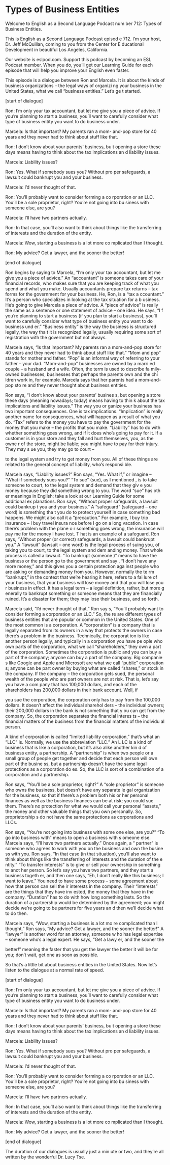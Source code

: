 # Types of Business Entities

Welcome to English as a Second Language Podcast num ber 712: Types of Business Entities.

This is English as a Second Language Podcast episod e 712.  I’m your host, Dr. Jeff McQuillan, coming to you from the Center for E ducational Development in beautiful Los Angeles, California.

Our website is eslpod.com.  Support this podcast by  becoming an ESL Podcast member.  When you do, you’ll get our Learning Guide  for each episode that will help you improve your English even faster.

This episode is a dialogue between Ron and Marcela.   It is about the kinds of business organizations – the legal ways of organizi ng your business in the United States, what we call “business entities.”  Let’s ge t started.

[start of dialogue]

Ron:  I’m only your tax accountant, but let me give  you a piece of advice.  If you’re planning to start a business, you’ll want to  carefully consider what type of business entity you want to do business under.

Marcela:  Is that important?  My parents ran a mom- and-pop store for 40 years and they never had to think about stuff like that.

Ron:  I don’t know about your parents’ business, bu t opening a store these days means having to think about the tax implications an d liability issues.

Marcela:  Liability issues?

Ron:  Yes.  What if somebody sues you?  Without pro per safeguards, a lawsuit could bankrupt you and your business.

Marcela:  I’d never thought of that.

Ron:  You’ll probably want to consider forming a co rporation or an LLC.  You’ll be a sole proprietor, right?  You’re not going into bu siness with someone else, are you?

Marcela:  I’ll have two partners actually.

Ron:  In that case, you’ll also want to think about  things like the transferring of interests and the duration of the entity.

Marcela:  Wow, starting a business is a lot more co mplicated than I thought.

Ron:  My advice?  Get a lawyer, and the sooner the better!

[end of dialogue]

Ron begins by saying to Marcela, “I’m only your tax  accountant, but let me give you a piece of advice.”  An “accountant” is someone  takes care of your financial records, who makes sure that you are keeping track of what you spend and what you make.  Usually accountants prepare tax returns – tax forms for the government for your business.  He, Ron, is a “tax a ccountant.”  It’s a person who specializes in looking at the tax situation for a b usiness.  He’s going to give Marcela a piece of advice.  A “piece of advice” is really the same as a sentence or one statement of advice – one idea.  He says, “I f you’re planning to start a business (if you plan to start a business), you’ll want to carefully consider what type of business entity you want to do business und er.”  “Business entity” is the way the business is structured legally, the way tha t it is recognized legally, usually requiring some sort of registration with the government but not always.

Marcela says, “Is that important?  My parents ran a  mom-and-pop store for 40 years and they never had to think about stuff like that.”  “Mom and pop” stands for mother and father.  “Pop” is an informal way of  referring to your father – your dad.  “Mom-and-pop” businesses are owned by a marri ed couple – a husband and a wife.  Often, the term is used to describe fa mily-owned businesses, businesses that perhaps the parents own and the chi ldren work in, for example. Marcela says that her parents had a mom-and-pop sto re and they never thought about business entities.

Ron says, “I don’t know about your parents’ busines s, but opening a store these days (meaning nowadays; today) means having to thin k about the tax implications and liability issues.”  The way you or ganize your business has two important consequences.  One is tax implications.  “Implication” is really another name for consequences, what will happen as a result  of what you do.  “Tax” refers to the money you have to pay the government for the money that you make – the profits that you make.  “Liability” has to do with whether something goes wrong, and if it does who’s going to pay for it.  If a customer is in your store and they fall and hurt themselves, you, as the owne r of the store, might be liable; you might have to pay for their injury.  They may s ue you, they may go to court –

to the legal system and try to get money from you.  All of these things are related to the general concept of liability, who’s responsi ble.

Marcela says, “Liability issues?”  Ron says, “Yes.  What if,” or imagine – “What if somebody sues you?”  “To sue” (sue), as I mentioned , is to take someone to court, to the legal system and demand that they giv e you money because they did something wrong to you.  The word “sue” has oth er meanings in English; take a look at our Learning Guide for some additional ex planations.  Ron says, “Without proper safeguards, a lawsuit could bankrup t you and your business.”  A “safeguard” (safeguard – one word) is something tha t you do to protect yourself in case something bad happens.  We might also call it a “precaution.”  For example, I buy trip insurance – I buy travel insura nce before I go on a long vacation.  In case there’s problem with the plane o r something goes wrong, the insurance will pay me for the money I have lost.  T hat is an example of a safeguard.  Ron says, “Without proper (or correct) safeguards, a lawsuit could bankrupt you.”  A “lawsuit” (lawsuit – one word) is  the legal process of suing you, of taking you to court, to the legal system and dem anding money.  That whole process is called a lawsuit.  “To bankrupt (someone )” means to have the business or the person go to the government and say , “I don’t have any more money,” and this gives you a certain protection aga inst people who are asking or demanding money from you.  However, normally the te rm “bankrupt,” in the context that we’re hearing it here, refers to a fai lure of your business, that your business will lose money and that you will lose you r business in effect.  It has a legal term – a legal definition, rather, but more g enerally to bankrupt something or someone means that they are financially ruined.  It’s a disaster for them; they may lose their business, and so forth.

Marcela said, “I’d never thought of that.”  Ron say s, “You’ll probably want to consider forming a corporation or an LLC.”  So, the re are different types of business entities that are popular or common in the  United States.  One of the most common is a corporation.  A “corporation” is a  company that is legally separated from its owners in a way that protects the owners in case there’s a problem in the business.  Technically, the corporat ion is like another person legally, and typically in a corporation you have pe ople who own parts of the corporation, what we call “shareholders,” they own a part of the corporation. Sometimes the corporation is public and you can buy  a part of the company; anyone can buy a part of the company.  Big companie s like Google and Apple and Microsoft are what we call “public” corporation s; anyone can be part owner by buying what are called “shares,” or stock in the  company.  If the company – the corporation gets sued, the personal wealth of the people who are part owners are not at risk.  That is, let’s say you have a com pany that has 100,000 dollars, and each of the shareholders has 200,000 dollars in  their bank account.  Well, if

you sue the corporation, the corporation only has to pay from the 100,000 dollars.  It doesn’t affect the individual sharehol ders – the individual owners; their 200,000 dollars in the bank is not something that y ou can get from the company. So, the corporation separates the financial interes ts – the financial matters of the business from the financial matters of the individu al person.

A kind of corporation is called “limited liability corporation,” that’s what an “LLC” is.  Normally, we use the abbreviation “LLC.”  An L LC is a kind of business that is like a corporation, but it’s also alike another kin d of business entity, a partnership. A “partnership” is when two people or a small group  of people get together and decide that each person will own part of the busine ss, but a partnership doesn’t have the same legal protections as a corporation do es.  So, the LLC is sort of a combination of a corporation and a partnership.

Ron says, “You’ll be a sole proprietor, right?”  A “sole proprietor” is someone who owns the business, but doesn’t have any separate le gal organization for the business, so that if there’s a problem both his or her personal finances as well as the business finances can be at risk; you could sue  them.  There’s no protection for what we would call your personal “assets,” the money and other valuable things that you own personally.  So, proprietorship s do not have the same protections as corporations and LLCs.

Ron says, “You’re not going into business with some one else, are you?”  “To go into business with” means to open a business with s omeone else.  Marcela says, “I’ll have two partners actually.”  Once again, a “ partner” is someone who agrees to work with you on the business and own the busine ss with you.  Ron says, “In that case (in that situation), you’ll also want to think about things like the transferring of interests and the duration of the e ntity.”  “To transfer interests” is to give or sell your ownership in something to anot her person.  So let’s say you have two partners, and they start a business togeth er, and then one says, “Eh, I don’t really like this business; I want to leave.”  You need to have some process – some agreement about how that person can sell the ir interests in the company. Their “interests” are the things that they have inv ested, the money that they have in the company.  “Duration” has to do with how long  something lasts.  So the duration of a partnership would be determined by the agreement; you might decide we’re going to be partners for five years an d then we’ll decide what to do then.

Marcela says, “Wow, starting a business is a lot mo re complicated than I thought.”  Ron says, “My advice?  Get a lawyer, and  the sooner the better!”  A “lawyer” is another word for an attorney, someone w ho has legal expertise – someone who’s a legal expert.  He says, “Get a lawy er, and the sooner the

better!” meaning the faster that you get the lawyer  the better it will be for you; don’t wait, get one as soon as possible.

So that’s a little bit about business entities in the United States.  Now let’s listen to the dialogue at a normal rate of speed.

[start of dialogue]

Ron:  I’m only your tax accountant, but let me give  you a piece of advice.  If you’re planning to start a business, you’ll want to  carefully consider what type of business entity you want to do business under.

Marcela:  Is that important?  My parents ran a mom- and-pop store for 40 years and they never had to think about stuff like that.

Ron:  I don’t know about your parents’ business, bu t opening a store these days means having to think about the tax implications an d liability issues.

Marcela:  Liability issues?

Ron:  Yes.  What if somebody sues you?  Without pro per safeguards, a lawsuit could bankrupt you and your business.

Marcela:  I’d never thought of that.

Ron:  You’ll probably want to consider forming a co rporation or an LLC.  You’ll be a sole proprietor, right?  You’re not going into bu siness with someone else, are you?

Marcela:  I’ll have two partners actually.

Ron:  In that case, you’ll also want to think about  things like the transferring of interests and the duration of the entity.

Marcela:  Wow, starting a business is a lot more co mplicated than I thought.

Ron:  My advice?  Get a lawyer, and the sooner the better!

[end of dialogue]

The duration of our dialogues is usually just a min ute or two, and they’re all written by the wonderful Dr. Lucy Tse.





